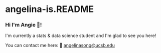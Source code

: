 # angelina-is.README
### Hi I'm Angie 👋!


I'm currently a stats & data science student and I'm glad to see you here!

You can contact me here:
💌 angelinasong@ucsb.edu
